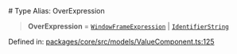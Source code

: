 <div v-pre>
# Type Alias: OverExpression

> **OverExpression** = [`WindowFrameExpression`](../classes/WindowFrameExpression.md) \| [`IdentifierString`](../classes/IdentifierString.md)

Defined in: [packages/core/src/models/ValueComponent.ts:125](https://github.com/mk3008/rawsql-ts/blob/3b53f17d700cf976ce5c49b674a04b41eeb14c40/packages/core/src/models/ValueComponent.ts#L125)
</div>
